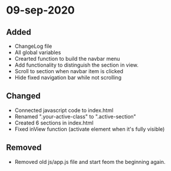 # 09-sep-2020

## Added

- ChangeLog file
- All global variables
- Crearted function to build the navbar menu
- Add functionality to distinguish the section in view.
- Scroll to section when navbar item is clicked
- Hide fixed navigation bar while not scrolling

## Changed

- Connected javascript code to index.html
- Renamed ".your-active-class" to ".active-section"
- Created 6 sections in index.html
- Fixed inView function (activate element when it's fully visible)

## Removed

- Removed old js/app.js file and start feom the beginning again.
